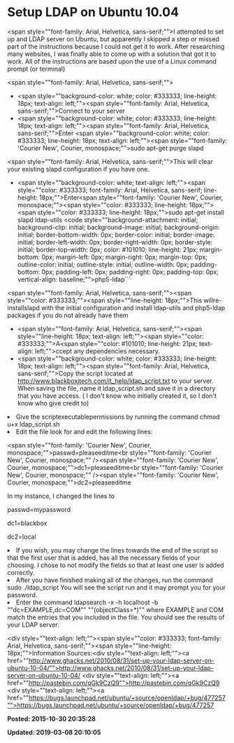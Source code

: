 # Setup LDAP on Ubuntu 10.04

<span style=""font-family: Arial, Helvetica, sans-serif;"">I attempted to set up and LDAP server on Ubuntu, but apparently I skipped a step or missed part of the instructions because I could not get it to work. After researching many websites, I was finally able to come up with a solution that got it to work. All of the instructions are based upon the use of a Linux command prompt (or terminal)</span>

<span style=""font-family: Arial, Helvetica, sans-serif;"">

</span>



* <span style=""background-color: white; color: #333333; line-height: 18px; text-align: left;""><span style=""font-family: Arial, Helvetica, sans-serif;"">Connect to your server</span></span>
* <span style=""background-color: white; color: #333333; line-height: 18px; text-align: left;""><span style=""font-family: Arial, Helvetica, sans-serif;"">Enter </span></span><span style=""background-color: white; color: #333333; line-height: 18px; text-align: left;""><span style=""font-family: 'Courier New', Courier, monospace;"">sudo apt-get purge slapd</span>

<span style=""font-family: Arial, Helvetica, sans-serif;"">This will clear your existing slapd configuration if you have one.</span></span>
* <span style=""background-color: white; text-align: left;""><span style=""color: #333333; font-family: Arial, Helvetica, sans-serif; line-height: 18px;"">Enter</span><span style=""font-family: 'Courier New', Courier, monospace;""><span style=""color: #333333; line-height: 18px;""> </span><span style=""color: #333333; line-height: 18px;"">sudo apt-get install slapd ldap-utils</span> <code style=""background-attachment: initial; background-clip: initial; background-image: initial; background-origin: initial; border-bottom-width: 0px; border-color: initial; border-image: initial; border-left-width: 0px; border-right-width: 0px; border-style: initial; border-top-width: 0px; color: #101010; line-height: 21px; margin-bottom: 0px; margin-left: 0px; margin-right: 0px; margin-top: 0px; outline-color: initial; outline-style: initial; outline-width: 0px; padding-bottom: 0px; padding-left: 0px; padding-right: 0px; padding-top: 0px; vertical-align: baseline;"">php5-ldap```
</span>

<span style=""font-family: Arial, Helvetica, sans-serif;""><span style=""color: #333333;""><span style=""line-height: 18px;"">This willre-installslapd with the initial configuration and install ldap-utils and php5-ldap packages if you do not already have them</span></span></span></span>
* <span style=""font-family: Arial, Helvetica, sans-serif;""><span style=""line-height: 18px; text-align: left;""><span style=""color: #333333;"">A</span></span><span style=""color: #101010; line-height: 21px; text-align: left;"">ccept any dependencies necessary.</span></span>
* <span style=""background-color: white; color: #333333; line-height: 18px; text-align: left;""><span style=""font-family: Arial, Helvetica, sans-serif;"">Copy the script located at http://www.blackboxitech.com/it_help/ldap_script.txt to your server. When saving the file, name it ldap_script.sh and save it in a directory that you have access. ( I don't know who initially created it, so I don't know who give credit to)</span></span>
<li style=""text-align: left;""><span style=""color: #333333; font-family: Arial, Helvetica, sans-serif;""><span style=""line-height: 18px;"">Give the scriptexecutablepermissions by running the command</span></span> <span style=""background-color: white; color: #101010; line-height: 21px;""><span style=""font-family: 'Courier New', Courier, monospace;"">chmod u+x ldap_script.sh</span></span>
<li style=""text-align: left;""><span style=""background-color: white; color: #101010; line-height: 21px;""><span style=""font-family: Arial, Helvetica, sans-serif;"">Edit the file look for and edit the following lines:

<span style=""font-family: 'Courier New', Courier, monospace;"">passwd=pleaseeditme</span><br style=""font-family: 'Courier New', Courier, monospace;"" /><span style=""font-family: 'Courier New', Courier, monospace;"">dc1=pleaseeditme</span><br style=""font-family: 'Courier New', Courier, monospace;"" /><span style=""font-family: 'Courier New', Courier, monospace;"">dc2=pleaseeditme



In my instance, I changed the lines to

passwd=mypassword

dc1=blackbox

dc2=local</span></span></span>
<li style=""text-align: left;""><span style=""background-color: white; color: #101010; line-height: 21px;""><span style=""font-family: Arial, Helvetica, sans-serif;"">If you wish, you may change the lines towards the end of the script so that the first user that is added, has all the necessary fields of your choosing. I chose to not modify the fields so that at least one user is added correctly.</span></span>
<li style=""text-align: left;""><span style=""background-color: white; color: #101010; line-height: 21px;""><span style=""font-family: Arial, Helvetica, sans-serif;"">After you have finished making all of the changes, run the command </span><span style=""font-family: Times, 'Times New Roman', serif;""><span style=""background-attachment: initial; background-clip: initial; background-image: initial; background-origin: initial; border-bottom-width: 0px; border-color: initial; border-image: initial; border-left-width: 0px; border-right-width: 0px; border-style: initial; border-top-width: 0px; margin-bottom: 0px; margin-left: 0px; margin-right: 0px; margin-top: 0px; outline-color: initial; outline-style: initial; outline-width: 0px; padding-bottom: 0px; padding-left: 0px; padding-right: 0px; padding-top: 0px; vertical-align: baseline;"">sudo ./ldap_script</span> </span><span style=""font-family: Arial, Helvetica, sans-serif;"">You will see the script run and it may prompt you for your password.</span></span>
<li style=""text-align: left;""><span style=""background-color: white; color: #101010; line-height: 21px;""><span style=""font-family: Arial, Helvetica, sans-serif;"">Enter the command</span> <span style=""font-family: 'Courier New', Courier, monospace;"">ldapsearch -x -h localhost -b ""dc=EXAMPLE,dc=COM"" ""(objectClass=*)""</span><span style=""font-family: Arial, Helvetica, sans-serif;""> where EXAMPLE and COM match the entries that you included in the file. You should see the results of your LDAP server.</span>

</span>

<div style=""text-align: left;""><span style=""color: #333333; font-family: Arial, Helvetica, sans-serif;""><span style=""line-height: 18px;"">

</span></span><div style=""text-align: left;""><span style=""color: #333333; font-family: Arial, Helvetica, sans-serif;""><span style=""line-height: 18px;"">Information Sources:</span></span><div style=""text-align: left;""><a href=""http://www.ghacks.net/2010/08/31/set-up-your-ldap-server-on-ubuntu-10-04/"">http://www.ghacks.net/2010/08/31/set-up-your-ldap-server-on-ubuntu-10-04/</a> <div style=""text-align: left;""><a href=""http://pastebin.com/qGk9CzQ9"">http://pastebin.com/qGk9CzQ9</a> <div style=""text-align: left;""><a href=""https://bugs.launchpad.net/ubuntu/+source/openldap/+bug/477257"">https://bugs.launchpad.net/ubuntu/+source/openldap/+bug/477257</a> 

**Posted: 2015-10-30 20:35:28** 

**Updated: 2019-03-08 20:10:05** 


